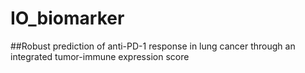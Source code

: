 # IO_biomarker

##Robust prediction of anti-PD-1 response in lung cancer through an integrated tumor-immune expression score
